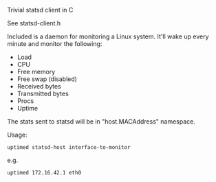 Trivial statsd client in C

See statsd-client.h

Included is a daemon for monitoring a Linux system.
It'll wake up every minute and monitor the following:

* Load
* CPU
* Free memory
* Free swap (disabled)
* Received bytes
* Transmitted bytes
* Procs
* Uptime

The stats sent to statsd will be in "host.MACAddress" namespace.

Usage:

    uptimed statsd-host interface-to-monitor

e.g.

    uptimed 172.16.42.1 eth0
